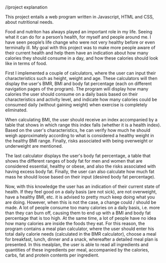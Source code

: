 //project explanation

This project entails a web program written in Javascript, HTML and CSS, about nutritional needs. 

Food and nutriton has always played an important role in my life. Seeing what it can do for a person’s health, for myself and people around me. 
I have seen people’s life change who were not very healthy before or even terminally ill. My goal with this project was to make more people aware of their current health and help them have an indication about how many calories they should consume in a day, and how these calories should look like in terms of food. 

First I implemented a couple of calculators, where the user can input their characteristics such as height, weight and age. These calculators will then display the user's BMR, BMI and body fat percentage (each on different navigation pages of the program). The program will display how many calories the user should consume on a daily basis based on their characteristics and activity level, and indicate how many calories could be consumed daily (without gaining weight) when exercise is completely eliminated. 

When calculating BMI, the user should receive an index accompanied by a table that shows in which range this index falls (whether it is a health index). 
Based on the user's characteristics, he can verify how much he should weigh approximately according to what is considered a healthy weight in the healthy BMI range. Finally, risks associated with being overweight or underweight are mentioned. 

The last calculator displays the user's body fat percentage, a table that shows the different ranges of body fat for men and women that are considered essential, healthy or obese, and also the risks associated with having excess body fat. Finally, the user can also calculate how much fat mass he should loose based on their input (desired body fat percentage).

Now, with this knowledge the user has an indication of their current state of health. If they feel good on a daily basis (are not sick), are not overweight, have a healthy BMI, etc. it is advised to pretty much keep doing what you are doing. However, when this is not the case, a change could / should be made. A lot of people consume too many calories on a daily basis, i.e. more than they can burn off, causing them to end up with a BMI and body fat percentage that is too high. 
At the same time, a lot of people have no idea how many calories are inside the foods they eat. For this reason, the program contains a meal plan calculator, where the user should enter his total daily calorie needs (calculated in the BMR calculator), choose a meal for breakfast, lunch, dinner and a snack, whereafter a detailed meal plan is presented. In this mealplan, the user is able to read all ingredients and quantities of these ingredients per meal, accompanied by the calories, carbs, fat and protein contents per ingredient. 
